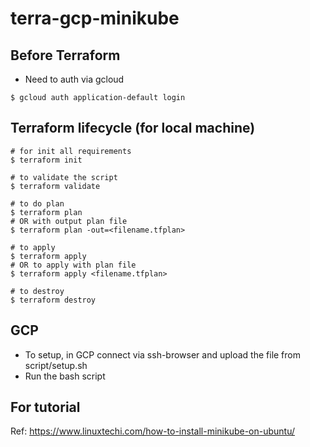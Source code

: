 # terra-gcp-minikube

## Before Terraform
* Need to auth via gcloud
```
$ gcloud auth application-default login
```

## Terraform lifecycle (for local machine)
```
# for init all requirements
$ terraform init

# to validate the script
$ terraform validate

# to do plan
$ terraform plan
# OR with output plan file
$ terraform plan -out=<filename.tfplan>

# to apply
$ terraform apply
# OR to apply with plan file
$ terraform apply <filename.tfplan>

# to destroy
$ terraform destroy
```

## GCP
* To setup, in GCP connect via ssh-browser and upload the file from script/setup.sh
* Run the bash script

## For tutorial
Ref: https://www.linuxtechi.com/how-to-install-minikube-on-ubuntu/ 